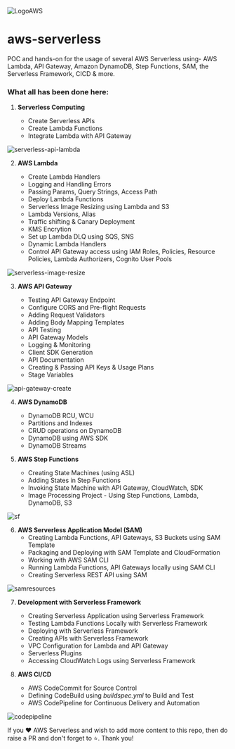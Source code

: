 ![LogoAWS](https://user-images.githubusercontent.com/26769575/95014766-a7686680-0666-11eb-8ead-99fc25305a92.png)

# aws-serverless
POC and hands-on for the usage of several AWS Serverless using- AWS Lambda, API Gateway, Amazon DynamoDB, Step Functions, SAM, the Serverless Framework, CICD &amp; more.

### What all has been done here:

1. **Serverless Computing**

    - Create Serverless APIs
    - Create Lambda Functions
    - Integrate Lambda with API Gateway
    
![serverless-api-lambda](https://user-images.githubusercontent.com/26769575/97874680-5b7d1000-1d3f-11eb-8431-37a9771ccad2.png)

2. **AWS Lambda**

    - Create Lambda Handlers  
    - Logging and Handling Errors
    - Passing Params, Query Strings, Access Path
    - Deploy Lambda Functions
    - Serverless Image Resizing using Lambda and S3
    - Lambda Versions, Alias
    - Traffic shifting & Canary Deployment
    - KMS Encrytion
    - Set up Lambda DLQ using SQS, SNS
    - Dynamic Lambda Handlers
    - Control API Gateway access using IAM Roles, Policies, Resource Policies, Lambda Authorizers, Cognito User Pools
    
![serverless-image-resize](https://user-images.githubusercontent.com/26769575/98078048-516e2500-1e97-11eb-9132-e253de3f3a76.png)

3. **AWS API Gateway**

    - Testing API Gateway Endpoint
    - Configure CORS and Pre-flight Requests
    - Adding Request Validators
    - Adding Body Mapping Templates
    - API Testing
    - API Gateway Models
    - Logging & Monitoring
    - Client SDK Generation
    - API Documentation
    - Creating & Passing API Keys & Usage Plans
    - Stage Variables
    
![api-gateway-create](https://user-images.githubusercontent.com/26769575/98260341-38ee2f80-1fa9-11eb-91a1-300680d4897a.JPG)

4. **AWS DynamoDB**

    - DynamoDB RCU, WCU
    - Partitions and Indexes
    - CRUD operations on DynamoDB
    - DynamoDB using AWS SDK
    - DynamoDB Streams
    
5. **AWS Step Functions**
    - Creating State Machines (using ASL)
    - Adding States in Step Functions
    - Invoking State Machine with API Gateway, CloudWatch, SDK
    - Image Processing Project - Using Step Functions, Lambda, DynamoDB, S3
    
![sf](https://user-images.githubusercontent.com/26769575/99347347-ea039c80-28bc-11eb-8402-dc4190af6015.JPG)

6. **AWS Serverless Application Model (SAM)**
    - Creating Lambda Functions, API Gateways, S3 Buckets using SAM Template
    - Packaging and Deploying with SAM Template and CloudFormation
    - Working with AWS SAM CLI
    - Running Lambda Functions, API Gateways locally using SAM CLI
    - Creating Serverless REST API using SAM
    
![samresources](https://user-images.githubusercontent.com/26769575/99364963-a9b41680-28dc-11eb-8f91-1e7ba6075b1e.JPG)

7. **Development with Serverless Framework**
    - Creating Serverless Application using Serverless Framework
    - Testing Lambda Functions Locally with Serverless Framework
    - Deploying with Serverless Framework
    - Creating APIs with Serverless Framework
    - VPC Configuration for Lambda and API Gateway
    - Serverless Plugins
    - Accessing CloudWatch Logs using Serverless Framework
    
8. **AWS CI/CD**
    - AWS CodeCommit for Source Control
    - Defining CodeBuild using _buildspec.yml_ to Build and Test
    - AWS CodePipeline for Continuous Delivery and Automation
    
![codepipeline](https://user-images.githubusercontent.com/26769575/99695323-737cbf80-2ab3-11eb-9658-d0d4e8d5c42e.JPG)

If you :heart: AWS Serverless and wish to add more content to this repo, then do raise a PR and don't forget to :star:. Thank you!

